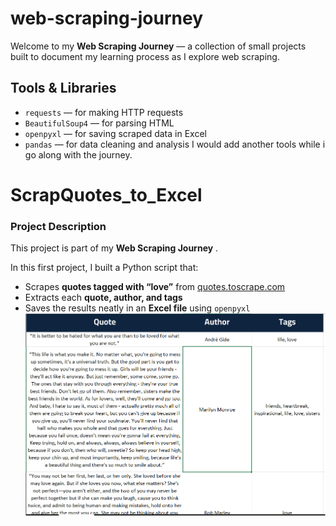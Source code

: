 # web-scraping-journey


Welcome to my **Web Scraping Journey** — a collection of small projects built to document my learning process as I explore web scraping.


## Tools & Libraries
- `requests` — for making HTTP requests
- `BeautifulSoup4` — for parsing HTML
- `openpyxl` — for saving scraped data in Excel
- `pandas` — for data cleaning and analysis
I would add another tools while i go along with the journey.

#  ScrapQuotes_to_Excel

### Project Description
This project is part of my **Web Scraping Journey** .

In this first project, I built a Python script that:
- Scrapes **quotes tagged with “love”** from [quotes.toscrape.com](https://quotes.toscrape.com/tag/love/)
- Extracts each **quote, author, and tags**
- Saves the results neatly in an **Excel file** using `openpyxl`
![Capture](https://github.com/dinaibrahim6/web-scraping-journey/blob/main/ScrapQuotes_to_Excel/Capture.PNG)


